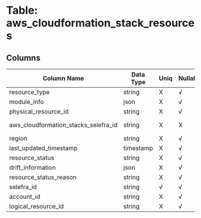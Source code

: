 # Table: aws_cloudformation_stack_resources

## Columns 

|  Column Name   |  Data Type  | Uniq | Nullable | Description | 
|  ----  | ----  | ----  | ----  | ---- | 
| resource_type | string | X | √ |  | 
| module_info | json | X | √ |  | 
| physical_resource_id | string | X | √ |  | 
| aws_cloudformation_stacks_selefra_id | string | X | X | fk to aws_cloudformation_stacks.selefra_id | 
| region | string | X | √ |  | 
| last_updated_timestamp | timestamp | X | √ |  | 
| resource_status | string | X | √ |  | 
| drift_information | json | X | √ |  | 
| resource_status_reason | string | X | √ |  | 
| selefra_id | string | √ | √ | random id | 
| account_id | string | X | √ |  | 
| logical_resource_id | string | X | √ |  | 


